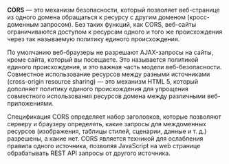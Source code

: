**CORS** — это механизм безопасности, который позволяет веб-странице из одного домена обращаться к ресурсу с другим доменом (кросс-доменным запросом). Без таких функций, как CORS, веб-сайты ограничиваются доступом к ресурсам одного и того же происхождения через так называемую политику единого происхождения.

По умолчанию веб-браузеры не разрешают AJAX-запросы на сайты, кроме сайта, который вы посещаете. Это называется политикой единого происхождения, и это важная часть модели веб-безопасности. Совместное использование ресурсов между разными источниками (cross-origin resource sharing) — это механизм HTML 5, который дополняет политику единого происхождения для упрощения совместного использования ресурсов домена между различными веб-приложениями.

Спецификация CORS определяет набор заголовков, которые позволяют серверу и браузеру определять, какие запросы для междоменных ресурсов (изображения, таблицы стилей, сценарии, данные и т. д.) разрешены, а какие нет. CORS является техникой для ослабления правила одного источника, позволяя JavaScript на web странице обрабатывать REST API запросы от другого источника.

